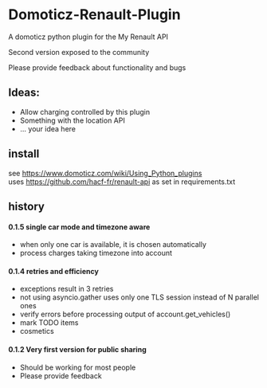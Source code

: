 # Domoticz-Renault-Plugin

A domoticz python plugin for the My Renault API

Second version exposed to the community

Please provide feedback about functionality and bugs

## Ideas:

- Allow charging controlled by this plugin
- Something with the location API
- ... your idea here

## install
see https://www.domoticz.com/wiki/Using_Python_plugins  
uses https://github.com/hacf-fr/renault-api as set in requirements.txt 

## history

#### 0.1.5 single car mode and timezone aware
- when only one car is available, it is chosen automatically
- process charges taking timezone into account

#### 0.1.4 retries and efficiency
- exceptions result in 3 retries
- not using asyncio.gather uses only one TLS session instead of N parallel ones
- verify errors before processing output of account.get_vehicles()
- mark TODO items
- cosmetics

#### 0.1.2 Very first version for public sharing
- Should be working for most people
- Please provide feedback

